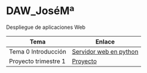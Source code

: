 # DAW_JoséMª
 Despliegue de aplicaciones Web


| Tema  | Enlace |
|-------|--------|
| Tema 0 Introducción | [Servidor web en python](https://github.com/Chemarg23/Despliegues/tree/main/Tema%200_Introducción) |
|Proyecto trimestre 1 | [Proyecto](https://github.com/Chemarg23/Despliegues/tree/main/proyectoTrimestre1) |
